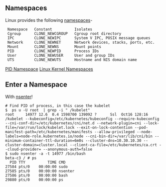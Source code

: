 ## Namespaces
Linux provides the following [namespaces](http://man7.org/linux/man-pages/man7/namespaces.7.html)-

     Namespace   Constant          Isolates
     Cgroup      CLONE_NEWCGROUP   Cgroup root directory
     IPC         CLONE_NEWIPC      System V IPC, POSIX message queues
     Network     CLONE_NEWNET      Network devices, stacks, ports, etc.
     Mount       CLONE_NEWNS       Mount points
     PID         CLONE_NEWPID      Process IDs
     User        CLONE_NEWUSER     User and group IDs
     UTS         CLONE_NEWUTS      Hostname and NIS domain name
       
[PID Namespace](http://man7.org/linux/man-pages/man7/pid_namespaces.7.html)
[Linux Kernel Namespaces](http://jancorg.github.io/blog/2015/01/05/linux-kernel-namespaces-pt-i/)

## Enter a Namespace

With [nsenter](http://man7.org/linux/man-pages/man1/nsenter.1.html)!
```
# Find PID of process, in this case the kubelet
$  ps u -U root  | grep -i " /kubelet"
root     14977 12.6  0.4 1598700 139092 ?      Ssl  Oct16 128:16 /kubelet --kubeconfig=/etc/kubernetes/kubeconfig --require-kubeconfig --cni-conf-dir=/etc/kubernetes/cni/net.d --network-plugin=cni --lock-file=/var/run/lock/kubelet.lock --exit-on-lock-contention --pod-manifest-path=/etc/kubernetes/manifests --allow-privileged --node-labels=node-role.kubernetes.io/node --cni-bin-dir=/var/lib/cni/bin --minimum-container-ttl-duration=6m0s --cluster-dns=10.30.10.30 --cluster-domain=cluster.local --client-ca-file=/etc/kubernetes/ca.crt --cloud-provider= --anonymous-auth=false
$ sudo nsenter -a -t 14977 /bin/bash
beta-c3 / # ps
  PID TTY          TIME CMD
27584 pts/0    00:00:00 sudo
27585 pts/0    00:00:00 nsenter
27586 pts/0    00:00:00 bash
29880 pts/0    00:00:00 ps

```
